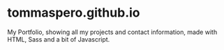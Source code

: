 # tommaspero.github.io
My Portfolio, showing all my projects and contact information, made with HTML, Sass and a bit of Javascript. 
